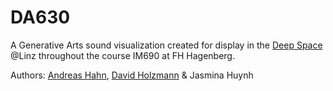 # DA630
A Generative Arts sound visualization created for display in the [Deep Space](https://ars.electronica.art/center/en/exhibitions/deepspace) @Linz throughout the course IM690 at FH Hagenberg.

Authors: [Andreas Hahn](https://github.com/drdreo), [David Holzmann](https://github.com/davidHolzmann) & Jasmina Huynh
